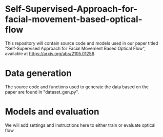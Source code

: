 # Self-Supervised-Approach-for-facial-movement-based-optical-flow
This repository will contain source code and models used in our paper titled "Self-Supervised Approach for Facial Movement Based Optical Flow", available at https://arxiv.org/abs/2105.01256.

# Data generation
The source code and functions used to generate the data based on the paper are found in "dataset_gen.py".

# Models and evaluation
We will add settings and instructions here to either train or evaluate optical flow
